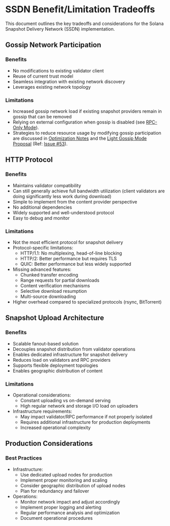 # SSDN Benefit/Limitation Tradeoffs

This document outlines the key tradeoffs and considerations for the Solana Snapshot Delivery Network (SSDN) implementation.

## Gossip Network Participation

### Benefits
- No modifications to existing validator client
- Reuse of current trust model
- Seamless integration with existing network discovery
- Leverages existing network topology

### Limitations
- Increased gossip network load if existing snapshot providers remain in gossip that can be removed
- Relying on external configuration when gossip is disabled (see [RPC-Only Mode](rpc-only-mode.md)).
- Strategies to reduce resource usage by modifying gossip participation are discussed in [Optimization Notes](gossip-client-optimization-notes.md) and the [Light Gossip Mode Proposal](light-gossip-mode-proposal.md) (Ref: [Issue #53](https://github.com/Blockdaemon/agave-snapshot-gossip-client/issues/53)).

## HTTP Protocol

### Benefits
- Maintains validator compatibility
- Can still generally achieve full bandwidth utilization (client validators are doing significantly less work during download)
- Simple to implement from the content provider perspective
- No additional dependencies
- Widely supported and well-understood protocol
- Easy to debug and monitor

### Limitations
- Not the most efficient protocol for snapshot delivery
- Protocol-specific limitations:
  - HTTP/1.1: No multiplexing, head-of-line blocking
  - HTTP/2: Better performance but requires TLS
  - QUIC: Better performance but less widely supported
- Missing advanced features:
  - Chunked transfer encoding
  - Range requests for partial downloads
  - Content verification mechanisms
  - Selective download resumption
  - Multi-source downloading
- Higher overhead compared to specialized protocols (rsync, BitTorrent)

## Snapshot Upload Architecture

### Benefits
- Scalable fanout-based solution
- Decouples snapshot distribution from validator operations
- Enables dedicated infrastructure for snapshot delivery
- Reduces load on validators and RPC providers
- Supports flexible deployment topologies
- Enables geographic distribution of content

### Limitations
- Operational considerations:
  - Constant uploading vs on-demand serving
  - High regular network and storage I/O load on uploaders
- Infrastructure requirements:
  - May impact validator/RPC performance if not properly isolated
  - Requires additional infrastructure for production deployments
  - Increased operational complexity

## Production Considerations

### Best Practices
- Infrastructure:
  - Use dedicated upload nodes for production
  - Implement proper monitoring and scaling
  - Consider geographic distribution of upload nodes
  - Plan for redundancy and failover
- Operations:
  - Monitor network impact and adjust accordingly
  - Implement proper logging and alerting
  - Regular performance analysis and optimization
  - Document operational procedures
